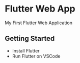 # Flutter Web App

My First Flutter Web Application

## Getting Started

- Install Flutter
- Run Flutter on VSCode
